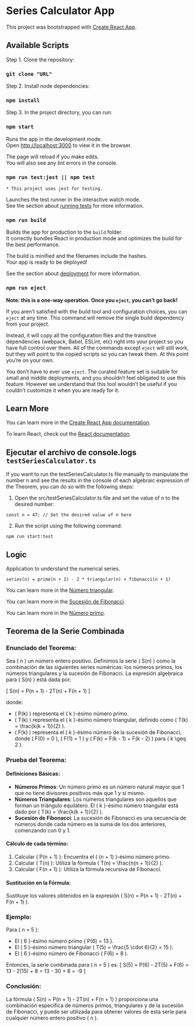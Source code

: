 # Series Calculator App

This project was bootstrapped with [Create React App](https://github.com/facebook/create-react-app).

## Available Scripts
Step 1. Clone the repository:

### `git clone "URL"`

Step 2. Install node dependencies:

### `npm install`

Step 3. In the project directory, you can run:

### `npm start`

Runs the app in the development mode.\
Open [http://localhost:3000](http://localhost:3000) to view it in the browser.

The page will reload if you make edits.\
You will also see any lint errors in the console.

### `npm run test:jest || npm test`
```
* This project uses jest for testing.
```
Launches the test runner in the interactive watch mode.\
See the section about [running tests](https://facebook.github.io/create-react-app/docs/running-tests) for more information.

### `npm run build`

Builds the app for production to the `build` folder.\
It correctly bundles React in production mode and optimizes the build for the best performance.

The build is minified and the filenames include the hashes.\
Your app is ready to be deployed!

See the section about [deployment](https://facebook.github.io/create-react-app/docs/deployment) for more information.

### `npm run eject`

**Note: this is a one-way operation. Once you `eject`, you can’t go back!**

If you aren’t satisfied with the build tool and configuration choices, you can `eject` at any time. This command will remove the single build dependency from your project.

Instead, it will copy all the configuration files and the transitive dependencies (webpack, Babel, ESLint, etc) right into your project so you have full control over them. All of the commands except `eject` will still work, but they will point to the copied scripts so you can tweak them. At this point you’re on your own.

You don’t have to ever use `eject`. The curated feature set is suitable for small and middle deployments, and you shouldn’t feel obligated to use this feature. However we understand that this tool wouldn’t be useful if you couldn’t customize it when you are ready for it.

## Learn More

You can learn more in the [Create React App documentation](https://facebook.github.io/create-react-app/docs/getting-started).

To learn React, check out the [React documentation](https://reactjs.org/).

## Ejecutar el archivo de console.logs `testSeriesCalculator.ts`

If you want to run the testSeriesCalculator.ts file manually to manipulate the number n and see the results in the console of each algebraic expression of the Theorem, you can do so with the following steps:

1. Open the src/testSeriesCalculator.ts file and set the value of n to the desired number:

```
const n = 47; // Set the desired value of n here
```

2. Run the script using the following command:
```
npm run start:test
```

## Logic

Application to understand the numerical series.

```
series(n) = prime(n + 1) - 2 * triangular(n) + fibonacci(n + 1)
```

You can learn more in the [Número triangular](https://es.wikipedia.org/wiki/N%C3%BAmero_triangular).

You can learn more in the [Sucesión de Fibonacci](https://es.wikipedia.org/wiki/N%C3%BAmero_triangular).

You can learn more in the [Número primo](https://es.wikipedia.org/wiki/N%C3%BAmero_primo).

## Teorema de la Serie Combinada

### Enunciado del Teorema:

Sea \( n \) un número entero positivo. Definimos la serie \( S(n) \) como la combinación de las siguientes series numéricas: los números primos, los números triangulares y la sucesión de Fibonacci. La expresión algebraica para \( S(n) \) está dada por:


\[ S(n) = P(n + 1) - 2T(n) + F(n + 1) \]

donde:

- \( P(k) \) representa el \( k \)-ésimo número primo.
- \( T(k) \) representa el \( k \)-ésimo número triangular, definido como \( T(k) = \frac{k(k + 1)}{2} \).
- \( F(k) \) representa el \( k \)-ésimo número de la sucesión de Fibonacci, donde \( F(0) = 0 \), \( F(1) = 1 \) y \( F(k) = F(k - 1) + F(k - 2) \) para \( k \geq 2 \).

### Prueba del Teorema:

#### Definiciones Básicas:

- **Números Primos**: Un número primo es un número natural mayor que 1 que no tiene divisores positivos más que 1 y sí mismo.
- **Números Triangulares**: Los números triangulares son aquellos que forman un triángulo equilátero. El \( k \)-ésimo número triangular está dado por \( T(k) = \frac{k(k + 1)}{2} \).
- **Sucesión de Fibonacci**: La sucesión de Fibonacci es una secuencia de números donde cada número es la suma de los dos anteriores, comenzando con 0 y 1.

#### Cálculo de cada término:

1. Calcular \( P(n + 1) \): Encuentra el \( (n + 1) \)-ésimo número primo.
2. Calcular \( T(n) \): Utiliza la fórmula \( T(n) = \frac{n(n + 1)}{2} \).
3. Calcular \( F(n + 1) \): Utiliza la fórmula recursiva de Fibonacci.

#### Sustitución en la Fórmula:

Sustituye los valores obtenidos en la expresión \( S(n) = P(n + 1) - 2T(n) + F(n + 1) \).

### Ejemplo:

Para \( n = 5 \):

- El \( 6 \)-ésimo número primo \( P(6) = 13 \).
- El \( 5 \)-ésimo número triangular \( T(5) = \frac{5 \cdot 6}{2} = 15 \).
- El \( 6 \)-ésimo número de Fibonacci \( F(6) = 8 \).

Entonces, la serie combinada para \( n = 5 \) es:
\[ S(5) = P(6) - 2T(5) + F(6) = 13 - 2(15) + 8 = 13 - 30 + 8 = -9 \]

### Conclusión:

La fórmula \( S(n) = P(n + 1) - 2T(n) + F(n + 1) \) proporciona una combinación específica de números primos, triangulares y de la sucesión de Fibonacci, y puede ser utilizada para obtener valores de esta serie para cualquier número entero positivo \( n \).
